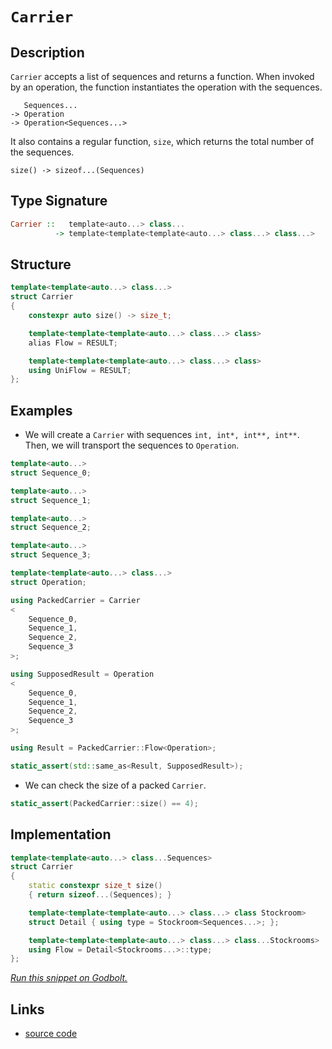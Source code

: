 <!-- Copyright 2024 Feng Mofan
SPDX-License-Identifier: Apache-2.0 -->

# `Carrier`

## Description

`Carrier` accepts a list of sequences and returns a function.
When invoked by an operation, the function instantiates the operation with the sequences.

<pre><code>   Sequences...
-> Operation
-> Operation&lt;Sequences...&gt;</code></pre>

It also contains a regular function, `size`, which returns the total number of the sequences.

<pre><code>size() -> sizeof...(Sequences)</code></pre>

## Type Signature

```Haskell
Carrier ::   template<auto...> class...
          -> template<template<template<auto...> class...> class...>
```

## Structure

```C++
template<template<auto...> class...>
struct Carrier
{
    constexpr auto size() -> size_t;

    template<template<template<auto...> class...> class>
    alias Flow = RESULT;

    template<template<template<auto...> class...> class>
    using UniFlow = RESULT;
};
```

## Examples

- We will create a `Carrier` with sequences `int, int*, int**, int**`.
Then, we will transport the sequences to `Operation`.

```C++
template<auto...>
struct Sequence_0;

template<auto...>
struct Sequence_1;

template<auto...>
struct Sequence_2;

template<auto...>
struct Sequence_3;

template<template<auto...> class...>
struct Operation;

using PackedCarrier = Carrier
<
    Sequence_0, 
    Sequence_1, 
    Sequence_2, 
    Sequence_3
>;

using SupposedResult = Operation
<
    Sequence_0, 
    Sequence_1, 
    Sequence_2, 
    Sequence_3
>;

using Result = PackedCarrier::Flow<Operation>;

static_assert(std::same_as<Result, SupposedResult>);
```

- We can check the size of a packed `Carrier`.

```C++
static_assert(PackedCarrier::size() == 4);
```

## Implementation

```C++
template<template<auto...> class...Sequences>
struct Carrier
{
    static constexpr size_t size()
    { return sizeof...(Sequences); }

    template<template<template<auto...> class...> class Stockroom>
    struct Detail { using type = Stockroom<Sequences...>; };

    template<template<template<auto...> class...> class...Stockrooms>
    using Flow = Detail<Stockrooms...>::type;
};
```

[*Run this snippet on Godbolt.*](https://godbolt.org/#z:OYLghAFBqd5QCxAYwPYBMCmBRdBLAF1QCcAaPECAMzwBtMA7AQwFtMQByARg9KtQYEAysib0QXACx8BBAKoBnTAAUAHpwAMvAFYTStJg1DIApACYAQuYukl9ZATwDKjdAGFUtAK4sGISQDMpK4AMngMmAByPgBGmMQgAGxcpAAOqAqETgwe3r7%2BQemZjgJhEdEscQnJtpj2JQxCBEzEBLk%2BfoG19dlNLQRlUbHxSSkKza3t%2BV3j/YMVVaMAlLaoXsTI7BzmAeHI3lgA1CYBbsjj6FhUJ9gmGgCCd/cEmCypBi8nbi9vH5hfTC8RAAdKCbod9kwFApQcChJgAI5eRibBQ3J7jYheByHNwtYh4eJPEwAdisD0OlMOs0cyAhAnGmFUqWI1LwAC9MAB9AhszkQJZPKnHMmHYiYAjrBh8zCoKiwiDwpEozAKQUBCwigAixIpVJ%2B7yYn1OBr%2BX1NRv%2Bp0BILBAWwEIM0Nh4Mh0MOTVQyAA1sRUKgWOi9ZTMdjeVqJUw6CLNV5MkZDgQAJ6pTDHAJaj1EH1%2BgNfJXIhiol32k6a0k6jW6%2B7Ci3G76vQ31utWvFA1Alh1umF2rtOntw7O%2B/0sNGl4OHOPhYCHABitFQAHd05mI806Pmh7nR52QCBk6my8SSZXyY8HgB6ABUN9vd/vF6e19vhwAKtghK%2BhIc74/L/eAN/asdj2A40y%2BNAi0wVICDHW4HieFsAXbTsMQILEcQLFUuQ0I8EIeJDrRQ3s0Iw3ksKgrkuDw89nkbM0iNtYEg3uUNMMRQtNi5MwaMQ%2BjLWQpiWLY8iOOwgJeII/jm2k1sbQ7XtHShAdhPQsNDgAeVTYgjWyST7mfG85zwYhxkObBVFYd40yA/D7inBNlCYH1MHcfFCVZE5MzxYgCSJBDTiFKkKK4jRSGOCcQu5FIIprYKxMosxwqCykoq5CSAtuKs7IcmchC8VIilcgAlVUvFoXkvM07TdIEYlAsihLQuSxrlUomKUo9JruSS2LhTSjLHlLbLaNyw5SoUcrKozQ4nJctzfI8vd5yXL4tPiWqGHREa0N05AuWU%2BICAgC49wUVhuShL4Jqm8L8sKjISrKiqbnVM8nzvLrIPQczLN%2BGzbz/WiaTwfbDtaCA5u9VyfL8hIQEyfklhXKrJDep4OBWWhOAAVl4PwOC0UhUE4NxrGsak1g2cCzACHhSAITRMZWb0QBxjRgTMMwAE4AA4NG5nHecSAJJDMElJESfROEkXgWAkDQwoJomSY4XgFBAMLGcJzHSDgWAYEQEA1gIVIgXISg0DeOh4kiC7OFUYWAFpEkkQ5gGQOkpE53hXMIEg8HQPR%2BEEEQxHYKQZEERQVHUHXSF0FJFx01JOB4LHcfxpnic4DSgTN3k5UOR3Ehdt2Pa9yROcOCAPGt%2BhPNprgll4bWtBWCAkCt1IbbICgIG73uQGAKQkpoCr4g1iAYmzmJwhaJM094OfmGIJMNJibRMAcJfSCtthBA0hhaEX%2BOsBiLxgDxWhaA17heCwFhDGAcQz5M7fHAAN1VbOmW3oEtj03CC8bG8daB4BiDpNeHgsDZ3QngeW99SDf2IDER6EYn5GHAUYJmKwqAGGAAoAAaoSRc60Cb0xDsIUQ4hI5UJjmobOid9DPxQOTSw%2BgIEa0gCsVAMFsh3ydhcLyphLDWDMCrFBBIsDcIFN0D%2B2QXAMHcJ4DoehQjhCGJUEYKQihZAEFMPwuiMj6IYPMYYCQxh1AUQIPokxVH5CsT0WxEwBiaIWDo2wrjDF6FmK0cx2jLErAUFTTYEgM4cDxqQZWvBVbF2dq7d2ntDjezMDXXA/tG50xbgzXBKwECYCYFgBIcjWaBGBNzAIEsNBi0lorHGiRubSw4LLUg8s6bAmSIkXmfMuCJBxpILgONKlSxiTnNWthNa5J1h3Q2ndjb53Nv3QeDc7ZsE4C0Fgn8SROyYEpBMXBubAi4MCImfsiDSODrIMOtDpD0KUIw%2BOugkrJyYKne%2BESoljNVnnU2QJDhF02ds3Z%2ByZyHOOacmudce4N2OLTMwOS2663mSs%2BIFsB4BhhSMIFOzIRGEOVwMK48XimUoDPeOK8F670pWvDeW8d5IP3owAgR8T7Z3Ppfa%2Bt9d6P2fq/Im%2BBxQODwN/O%2BZzVD/xeLvYBdRs7gMgQvGBWwibwMQfTFBaClAYL5dOXBfACHENIeQ3eVCbkRzubIBhccibPJYTg0RVgOHytkbw/hDJOBCIIOgER7CLASNiVIwOP8eHyOFc4CArgfEpA0eUCxeg9ENCjWkExDQAmLCcTYxo3iHFGNDQ0OxbjY2BN8dmvIua/GFq0em4JoSI6fKzvHOJOKQV4rBUck5Gh0n4AuXC7Jrc8mkAKUUkYcjQGtPaUcmpJJhkkhJKLMwktBnROzqrdWUykWzPgPMk2Bd0WouIGsrYmzEmjk/nST%2B4K/jjF9t2gOQcUimpoeaqO8gHnWp0CAIIrz3np2aV8ldudFmFyoIcY9btT3nsvZaMytdMW917QERFeqUVwYbnu1DIwz2FS5Be7mXIr0EAOsQFgrs%2BB0BJVPclRMaWn3pjRulH9d5MsPsfU%2BArMAXyvmIblSDeVYOVQ/d%2BwrRW/wlcgAB0rBCyrARAqBSYlVwIJGq3gGr0GvB1TgmZ%2BqmCEJIZgMhqYKG8EfeHCQFro5vqYZ%2Bu1xhfWcJiC64mbqGB3wvKdB14jJHxGkcGuRdhM1KJUWW9Ryi02eITdkJNEXSjuLjRmsNWb%2BhJv8wlgtYXLFeKSzmktcxYvFubqsdYYSCugP/Y2zgoHiMnoUGew4uHgQEa7Zk3tzd%2B0zPyYU4plAInjpADzYEAQAg43ZoMxWg2STdOXeViZGstYDrKUc2dGhDk1K4AEfpJIzADOaQEBtKtOBtfbhEswe3YkHemUd5Bk9FGSCAA%3D)

## Links

- [source code](../../../conceptrodon/carrier.hpp)
